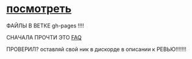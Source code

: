 # [посмотреть](https://affectionate-kalam-28ea12.netlify.com/)
ФАЙЛЫ В ВЕТКЕ gh-pages !!!!


СНАЧАЛА ПРОЧТИ ЭТО [FAQ](https://not-saint.github.io/Cross-check-FAQ/singolo.html)


ПРОВЕРИЛ? оставляй свой ник в дискорде в описании к РЕВЬЮ!!!!!!!

